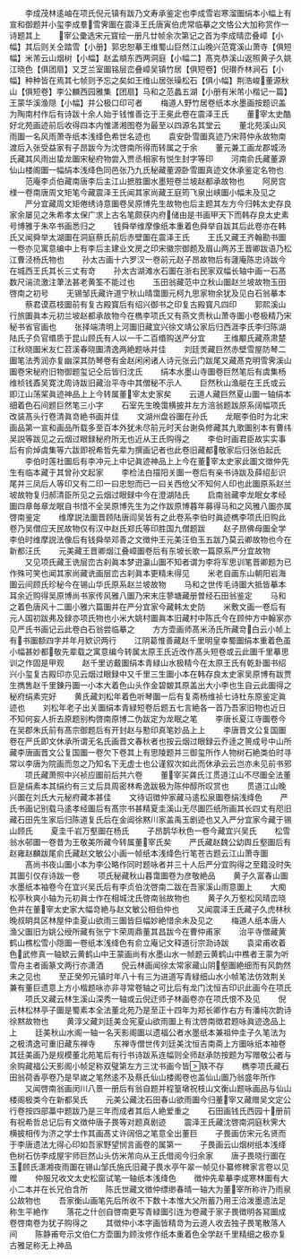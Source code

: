 <!-- { "loadSidebar": true } -->
　　李成茂林逺岫在项氏倪元镇有跋乃文寿承鉴定也李成雪岩寒溜圗绢本小幅上有宣和御题并小玺李成羣雪霁圗在震泽王氏唐寅伯虎常临摹之文恪公大加称赏作一诗题其上
　　宰公彚选宋元寳绘一册凡廿帧余次第记之首为李成晴峦叠嶂【小幅】其后则关仝踏雪【小册】郭忠恕摹王维蜀山巨然江山晚兴范寛溪山萧寺【俱短幅】米芾云山烟树【小幅】赵孟頫东西两洞庭【小幅二】髙克恭溪山返照黄子久姚江晓色【俱团扇】又芝兰室圗铭层峦叠嶂吴镇竹居【俱短卷】倪瓉乔林涧石【小幅】种种皆在焉其七帧则予忘之矣如王维山居张璪松石【俱小幅】荆浩峻董源秋山【俱短卷】李公麟西园雅集【团扇】马和之范蠡五湖【小册有米芾小楷记一篇】王蒙华溪渔隠【小幅】并公极口印可者
　　梅道人野竹居卷纸本水墨画按题识盖为陶南村作后有诗跋十余人始于钱惟善讫于王冕此卷在震泽王氏
　　董宰太史酷好北苑画迹前后收得四本内惟潇湘图卷为最至以四源名其堂云
　　董北苑溪山风雨圗一名风雨萧寺纸本浅绛色希世名迹也
　　袁安卧雪圗真迹乃宋蒋仲永故物南渡后入张受益家有子昂跋今为沈啓南所得而转属之于余
　　董元兼工画龙郡城汤氏藏其风雨出蛰龙圗宋秘府物尝入贾丞相家有悦生封字等印
　　河南俞氏藏董源仙山楼阁圗一幅绢本浅绛色同邑张乃九氏秘藏董源卧雪圗真迹文休承鉴定名物也
　　范庵李贞伯藏南唐李后主江山摭胜圗水墨短卷兰坡赵都承故物也
　　阿房宫様一卷南唐周文矩笔今藏震泽王氏闻其家尚藏王庭筠飞泉出峡圗小幅未及见之
　　严分宜藏周文矩倦绣诗意圗卷吴原博先生故物也后主题其左方今归韩太史存良家余屡见之朱希孝太保广求上古名笔颇获内府储由是书画甲天下而韩存良太史素号博雅于朱卒书画悉归之
　　钱舜举维摩像纸本重着色舜举自跋其后此卷亦在韩氏又闻舜举太湖圗在洞庭蔡氏前后赤壁圗在震泽王氏
　　王氏又藏王齐翰勘书圗一卷亦见寓意编中上有李后主建业文房之印宋徽宗御题及眉山两苏王晋卿跋语乃松江曹泾杨氏物也
　　孙太古画十六罗汉一卷前元赵子昂故物后有蘧庵陈忠诗跋今在城西王氏其长三丈有竒
　　孙太古湖滩水石圗在浙右民家双幅长轴中画一石髙数尺湍流激注茟法甚老黄筌不能过也
　　玉田翁藏范中立秋山圗赵兰坡故物玉田啓南之初号
　　无锡邹氏藏许道宁秋山晴霭圗元柯九思家物余犹及见白石翁摹本
　　蔡君谟荔枝圗前有复古殿寳后有绍兴御书之印复古殿寳凡四印
　　郭熙溪山行旅圗眞本元初兰坡赵都承故物今在檇李项氏又有燕文贵秋山萧寺圗小卷极精乃宋秘书省官画也
　　张择端清明上河圗旧藏宜兴徐文靖公家后归西涯李氏李归陈湖陆氏子负官缗质于昆山顾氏有人以一千二百缗购送严分宜
　　王维颙氏藏燕肃楚江秋晓圗米友仁苕溪春晓圗清逸两絶题咏并佳
　　刘廷羙藏巨然赤壁雪屋防琴二圗笔法秀润亦复幽深其防琴卷有金赵闲闲诸人诗元张云门跋尾又藏髙克明雪霁溪山圗卷宋秘府旧物御题玺记仝后皆归沈氏
　　绢本水墨山寺圗卷巨然笔后有虞集杨维桢钱鼒吴寛沈周诗跋旧藏治平寺中其僧秘不示人
　　巨然秋山渔艇在王氏或云即江山荡桨眞迹神品上上今转属董宰太史家矣
　　云道人藏巨然夏山圗一轴绢本细着色石间题巨然笔三小字
　　石室先生晚霭横披并左方涪翁题跋原系阔幅项氏改装髙头行卷清眞竒絶书画并佳
　　文湖州盘谷圗在孙氏
　　龙眠李伯时为北宋画品第一宣和画品所载多至百本外犹未尽前元时天台谢奂修藏其九歌圗别本有曹纬吴説等跋见之云烟过眼録秘府所无也近从王氏购得之
　　李伯时画君臣故实实事后有俞焯虞集等六跋即祝希哲先辈为撰画记者也此卷旧藏都敬家后归张伯起氏
　　李伯时莲社圗后有李冲元上中记眞迹神品上上今在董宰太史家此圗文徴仲先生有临本藏于其曾孙文起家
　　李检法白描阳关圗一卷后有亲书诗跋及薛绍彭识尾并三凤后人等印又有二印一曰忠恕而已一曰关西伧父不知何人印也此圗原系赵兰坡故物复归郝清臣所见之云烟过眼録中今在澄湖陆氏
　　启南翁藏李龙眠女孝经圗四章毎章龙眠自书惜不全吴原博先生为之作跋原博暮年募得马和之风雅八圗亦属啓南鉴定
　　维摩説法圗晋顾陆唐阎吴皆有之此卷系李伯时眞迹檇李项氏旧购此卷乃吴僧应天民故物仅有汉中赵氏郑氏等印胜国九僧题跋
　　赵子昂佛母圗全学李伯时维摩説法像后有钱舜举邓善之文徴仲王元美汪伯玉五跋乃莫云卿故物也今在新都汪氏
　　元美藏王晋卿烟江叠嶂圗卷后有东坡长歌一篇原系严分宜故物
　　又见项氏藏王诜层峦古刹眞本梦逰瀛山圗不知者谓为李将军思训笔晋卿题为已作殊可笑也闻其家尚藏诜画层峦古刹眞本更精未得见
　　米老自画东山朝阳岩海圗云间顾氏珍秘今在锡山华氏原系赵兰坡故物
　　马和之世传毛诗圗大抵皆摹本耳余近购得吴原博尚书家传风雅八圗乃宋末庄蓼塘藏册曽经石田翁鉴定
　　马和之着色唐风十二圗小雅六篇圗并在严分宜家今藏韩太史防
　　米敷文画一卷后有元人国初跋弗及録亦项氏物也小米大姚村圗眞本旧藏村中陈氏今在顾仲方中翰家亦见严氏书画记云此卷白石翁尝临摹之
　　方方壶画师髙米汤氏所藏竒白云小帧上有书圗额四字并年月欵识两行
　　江阴葛惟善藏赵千里明皇幸蜀圗绢本重着色虽小幅甚妙都敬先辈载之寓意编今转属太原王氏近改作髙头短卷或云此圗千里摹思训之作固是甲观
　　赵千里访戴圗绢本青緑山水极精今在太原王氏有乾卦圗书绍兴小玺复古殿印亦见云烟过眼録中又千里三生圗小本在韩存良太史家吴原博有跋贾生擕售赵千里錬丹圗一小本大着色山头作金碧皴其原盖出大小李也生自云此圗得之秘府绢素完好
　　黄氏藏刘松年着色听琴圗一后有复斋杨维祯七诗杜东原鉴定眞迹也
　　刘松年老子出关圗绢本青緑短卷后题五七言絶各一首乃吾家旧物也近日不知何妄人折去原题别构啓南原博二伪跋定为龙眠之笔
　　李唐长夏江寺圗卷今在吴郡朱氏前有髙宗御题后有开封赵与懃印真笔妙品上上
　　李唐晋文公复国圗卷在严氏即文休承所谓无名氏画晋文春秋者也按云烟过眼録云乔逹之篑成号中山所藏李唐画晋文公复国圗一卷欠下卷其上有思陵题并三御玺所作人物树石絶类伯时寻常以李唐为院画而忽之乃知名下无虚士也公谨叙次如此而休承云云岂亦未见前书邪
　　项氏藏萧照中兴祯应圗前后共六卷
　　董宰买龚氏江贯道江山不尽圗全法董巨是绢素本其绢约有三丈后具周密林希逸跋极为陈仲醇所叹赏也
　　贯道江山晚兴圗在刘氏大元秘府藏本甚佳
　　文待诏徴仲家藏马逺松泉圗卷绢浅绛色
　　严氏书画记别载马逺孝经圗后有髙宗书甚精夏圭溪山无尽圗匹纸所画其长四丈有咫旧藏石田先生家后归陈道复氏后在金阊徐黙川家盖禹玉剧迹也又入严分宜家今藏于锡山顾氏
　　夏圭千岩万壑圗在杨氏
　　子昂鹊华秋色一卷今藏宜兴吴氏
　　松雪翁水邨圗一卷昔为王敬美所藏今转属董宰氏矣
　　严氏藏赵魏公幼舆丘壑圗后有赵雍赵麟跋尾俞氏藏赵文敏公小画一帧纸本浅绛色行笔苍古题云江山萧寺圗
　　髙尚书夜山圗小本为李公略作同时题咏者并三十人后严分宜购得之至籍没时失其圗引仅存诗跋一卷
　　项氏秘藏秋山暮霭圗卷为彦敬絶品
　　黄子久富春山圗水墨纸本袖卷今在宜兴吴氏后有李贞伯沈啓南二跋在吾家溪山雨意圗上
　　大痴松亭秋爽小轴为元初眞士作在相城沈氏啓南翁故物也
　　黄子久万壑松风晴峦晓色并在董宰太史家大幅竒絶与赵文敏公相伯仲也
　　又闻震泽王氏藏子久虎林秋晚叔眀具区林屋仲圭夏山欲雨三圗皆巨幅妙絶惜余未及见之
　　梅道人纸本唐人渔父圗旧为姚公绶所藏有张宁卞荣周鼎董其昌跋今在曹仲甫家
　　治平寺僧藏黄鹤山樵松雪小隠圗一卷纸本浅绛色有俞立庵记文释道衍宗泐诗跋
　　袁梁甫收着色武修真一轴欵云黄鹤山中王蒙画尚有水墨山水一帧题云黄鹤山中樵者王蒙为听雪舟主者画篆文两行亦潇洒
　　倪云林画闻徐太常家藏山阴壑圗絶细而有风韵然未之见也
　　至正癸夘元镇时年八十有三为进道写青緑细山水小帧笔法仿效荆关兼有董巨遗意上方小楷题咏亦非寻常卷轴之可比后有龙门沈恒吉印识此画今在项氏
　　项氏又藏云林生溪山深秀一轴或云倪迂师子林画卷亦在项氏恨不及见
　　倪云林松林亭子圗是蜀素本全法董北苑乃是至正十四年为郑长卿作右方有潘纯次韵诗徐黙故物也
　　黄淳父藏刘廷美佥宪夏山欲雨圗上有沈啓南徴君题咏眞迹逸品上上
　　廷美秋山水阁一轴一名天影阁圗以遗福公者水墨纸本兼祖仲圭子久笔法为之极清逸可重旧藏东禅寺
　　东禅寺僧世传刘廷美沈恒吉南斋上方圗咏纸本袖卷其廷美画乃是规模董北苑笔后有行书诗跋系连幅则全师赵承防按题为写赠敬公者与余购藏福公天影阁小帧足称双璧第左方三沈书画今皆轶不存
　　檇李项氏藏石田翁荷香亭卷乃是早嵗之笔然逺不及蔡氏仙山楼阁卷也盖仙山圗乃翁盛年所作
　　又闻啓南翁画闵川八景一册后有翁自题并程篁墩祝枝山文衡山题咏画品与仙山楼阁极类今在新都吴氏
　　元美公藏沈石田春山欲雨圗今归董宰又藏赠吴文定公行卷按四部藁中题跋乃是三年而成者其后人絶爱重之
　　石田画钱氏西园十册前有祝希哲总记后有文徴仲唐子畏等对题真剧迹
　　震泽王氏藏沈啓南洞庭秋霁大横披相传为济之学士作其画髙丈许阔倍之笔意全出董巨
　　子畏画仿宋元名贤而于李唐遗法尢得心印如吾家野望悯言画卷的属第一
　　子畏画云山烟树纸本浅绛色树石仿李成屋宇师巨然山头仿米芾向从王氏借阅今归余家
　　唐子畏晓行圗在玉顾氏潇湘夜雨圗在锡山邹氏施氏旧藏子畏水亭午翠一帧见仆纂修稗家言卷以见赠
　　仲服兄收文太史松窗试笔一轴纸本浅绛色
　　徴仲先辈摹李成寒林圗有大小二本并在长兄伯含所
　　陈氏世藏文徴仲缥缈春晴一轴大为董宰所称许乃雨泉公故物也
　　吾家衡山画笔先后所收不下数十本惟大父所蓄乃用王洽泼墨遗法足称生平絶作
　　落花之什创自啓南更写青緑圗引连为卷藏于家子畏徴明各冩圗成卷啓南卷为犹子购得之
　　其徴仲小本字画皆精竒为云道人收去独子畏笔散落人间
　　陈静甫夸示文伯仁方壶圗为顾汝修作纸本重着色全学赵千里精细之极亦复古雅足称无上神品
